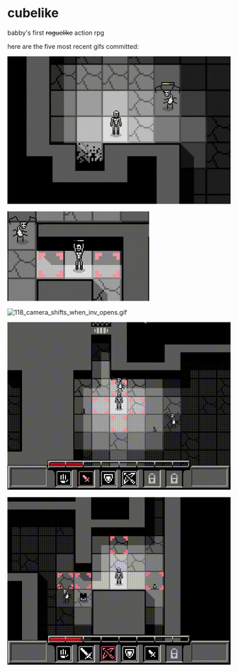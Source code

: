 # cubelike
babby's first ~~roguelike~~ action rpg 

here are the five most recent gifs committed:

![120_enemy_energy_bars.gif](gifs/120_enemy_energy_bars.gif?raw=true "120_enemy_energy_bars")

![119_hold_items_when_using_them.gif](gifs/119_hold_items_when_using_them.gif?raw=true "119_hold_items_when_using_them")

![118_camera_shifts_when_inv_opens.gif](gifs/118_camera_shifts_when_inv_opens.gif?raw=true "118_camera_shifts_when_inv_opens")

![117_fixed_camera_during_attacks.gif](gifs/117_fixed_camera_during_attacks.gif?raw=true "117_fixed_camera_during_attacks")

![116_bow_slap.gif](gifs/116_bow_slap.gif?raw=true "116_bow_slap")

